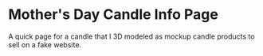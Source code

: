 # Mother's Day Candle Info Page
 A quick page for a candle that I 3D modeled as mockup candle products to sell on a fake website.
